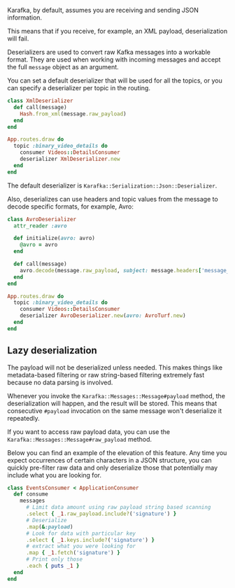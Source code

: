 Karafka, by default, assumes you are receiving and sending JSON information.

This means that if you receive, for example, an XML payload, deserialization will fail.

Deserializers are used to convert raw Kafka messages into a workable format. They are used when working with incoming messages and accept the full `message` object as an argument.

You can set a default deserializer that will be used for all the topics, or you can specify a deserializer per topic in the routing.

```ruby
class XmlDeserializer
  def call(message)
    Hash.from_xml(message.raw_payload)
  end
end

App.routes.draw do
  topic :binary_video_details do
    consumer Videos::DetailsConsumer
    deserializer XmlDeserializer.new
  end
end
```

The default deserializer is `Karafka::Serialization::Json::Deserializer`.

Also, deserializes can use headers and topic values from the message to decode specific formats, for example, Avro:

```ruby
class AvroDeserializer
  attr_reader :avro

  def initialize(avro: avro)
    @avro = avro
  end

  def call(message)
    avro.decode(message.raw_payload, subject: message.headers['message_type'])
  end
end

App.routes.draw do
  topic :binary_video_details do
    consumer Videos::DetailsConsumer
    deserializer AvroDeserializer.new(avro: AvroTurf.new)
  end
end
```

## Lazy deserialization

The payload will not be deserialized unless needed. This makes things like metadata-based filtering or raw string-based filtering extremely fast because no data parsing is involved.

Whenever you invoke the `Karafka::Messages::Message#payload` method, the deserialization will happen, and the result will be stored. This means that consecutive `#payload` invocation on the same message won't deserialize it repeatedly.

If you want to access raw payload data, you can use the `Karafka::Messages::Message#raw_payload` method.

Below you can find an example of the elevation of this feature. Any time you expect occurrences of certain characters in a JSON structure, you can quickly pre-filter raw data and only deserialize those that potentially may include what you are looking for.

```ruby
class EventsConsumer < ApplicationConsumer
  def consume
    messages
      # Limit data amount using raw payload string based scanning
      .select { _1.raw_payload.include?('signature') }
      # Deserialize
      .map(&:payload)
      # Look for data with particular key
      .select { _1.keys.include?('signature') }
      # extract what you were looking for
      .map { _1.fetch('signature') }
      # Print only those
      .each { puts _1 }
  end
end
```
